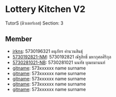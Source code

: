 # Lottery Kitchen V2
TutorS (ติวเตอร์เอส) Section: 3

## Member
- [jrkns](https://github.com/jrkns): 5730196321 ดนุภัทร คำนวนสินธุ์ 
- [5730192821-NM](https://github.com/5730192821-NM): 5730192821 ณัฐสิทธิ์ มหากุศลศิริกุล
- [5730281021-NB](https://github.com/5730281021-NB): 5730281021 นนทัช บุณยมานนท์
- [gitname](https://github.com/): 573xxxxxx name surname
- [gitname](https://github.com/): 573xxxxxx name surname
- [gitname](https://github.com/): 573xxxxxx name surname
- [gitname](https://github.com/): 573xxxxxx name surname
- [gitname](https://github.com/): 573xxxxxx name surname
